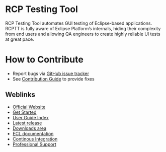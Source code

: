 # RCP Testing Tool
RCP Testing Tool automates GUI testing of Eclipse-based applications. RCPTT is fully aware of Eclipse Platform’s internals, hiding their complexity from end users and allowing QA engineers to create highly reliable UI tests at great pace.

# How to Contribute
- Report bugs via [GitHub issue tracker](https://github.com/eclipse-rcptt/org.eclipse.rcptt/issues)
- See [Contribution Guide](CONTRIBUTING.md) to provide fixes


## Weblinks
* [Official Website](https://eclipse.dev/rcptt/)
* [Get Started](https://eclipse.dev/rcptt/userguide/getstarted/)
* [User Guide Index](https://eclipse.dev/rcptt/userguide/)
* [Latest release](https://eclipse.dev/rcptt/download/)
* [Downloads area](https://download.eclipse.org/rcptt/)
* [ECL documentation](https://download.eclipse.org/rcptt/nightly/2.5.5/latest/doc/ecl/)
* [Continous Integration](https://github.com/eclipse-rcptt/org.eclipse.rcptt/actions)
* [Professional Support](https://www.xored.com/rcptt/rcptt-professional-support.html)
